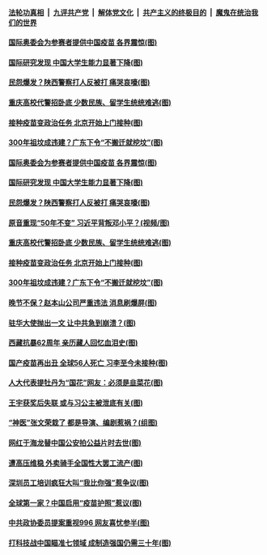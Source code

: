 

####  [法轮功真相](../../../../basic/blob/master/README.md?t=03130601) &nbsp;|&nbsp; [九评共产党](../../../../9ping.md/blob/master/README.md?t=03130601) &nbsp;|&nbsp; [解体党文化](../../../../jtdwh.md/blob/master/README.md?t=03130601)  &nbsp;|&nbsp; [共产主义的终极目的](../../../../gczydzjmd.md/blob/master/README.md?t=03130601) &nbsp;|&nbsp; [魔鬼在统治我们的世界](../../../../mgztzwmdsj.md/blob/master/README.md?t=03130601) 

#### [国际奥委会为参赛者提供中国疫苗 各界震惊(图)](../pages/p1/965331.md?t=03130601) 

#### [国际研究发现 中国大学生能力显著下降(图)](../pages/p1/965307.md?t=03130601) 

#### [民怨爆发？陕西警察打人反被打 痛哭哀嚎(图)](../pages/p1/965343.md?t=03130601) 

#### [重庆高校代警招卧底 少数民族、留学生统统难逃(图)](../pages/p1/965254.md?t=03130601) 

#### [接种疫苗变政治任务 北京开始上门接种(图)](../pages/p1/965292.md?t=03130601) 

#### [300年祖坟成违建？广东下令“不搬迁就挖坟”(图)](../pages/p1/965216.md?t=03130601) 

#### [国际奥委会为参赛者提供中国疫苗 各界震惊(图)](../pages/p1/965331.md?t=03130601) 

#### [国际研究发现 中国大学生能力显著下降(图)](../pages/p1/965307.md?t=03130601) 

#### [民怨爆发？陕西警察打人反被打 痛哭哀嚎(图)](../pages/p1/965343.md?t=03130601) 

#### [原音重现“50年不变” 习近平背叛邓小平？(视频/图)](../pages/p1/965279.md?t=03130601) 

#### [重庆高校代警招卧底 少数民族、留学生统统难逃(图)](../pages/p1/965254.md?t=03130601) 

#### [接种疫苗变政治任务 北京开始上门接种(图)](../pages/p1/965292.md?t=03130601) 

#### [300年祖坟成违建？广东下令“不搬迁就挖坟”(图)](../pages/p1/965216.md?t=03130601) 

#### [晚节不保？赵本山公司严重违法 消息刷爆屏(图)](../pages/p1/965245.md?t=03130601) 

#### [驻华大使抛出一文 让中共急到崩溃？(图)](../pages/p1/965173.md?t=03130601) 

#### [西藏抗暴62周年 亲历藏人回忆血泪史(图)](../pages/p1/965206.md?t=03130601) 

#### [国产疫苗再出丑 全球56人死亡 习李至今未接种(图)](../pages/p1/965177.md?t=03130601) 

#### [人大代表提牡丹为“国花”网友：必须是韭菜花(图)](../pages/p1/965175.md?t=03130601) 

#### [王宇获奖后失联 或与习公主被泄底有关(图)](../pages/p1/965128.md?t=03130601) 

#### [“神医”张文荣栽了 都是导演、编剧惹祸？(组图)](../pages/p1/965149.md?t=03130601) 

#### [网红于海龙替中国公安拍公益片时去世(图)](../pages/p1/965143.md?t=03130601) 

#### [遭高压维稳 外卖骑手全国性大罢工流产(图)](../pages/p1/965100.md?t=03130601) 

#### [深圳员工培训疯狂大叫“我比你强”惹争议(图)](../pages/p1/965091.md?t=03130601) 

#### [全球第一家？中国启用“疫苗护照”惹议(图)](../pages/p1/965016.md?t=03130601) 

#### [中共政协委员提案重视996 网友喜忧参半(图)](../pages/p1/965071.md?t=03130601) 

#### [打科技战中国瞄准七领域 成制造强国仍需三十年(图)](../pages/p1/965078.md?t=03130601) 

